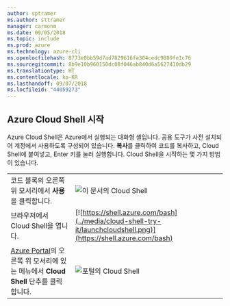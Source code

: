 ```yaml
---
author: sptramer
ms.author: sttramer
manager: carmonm
ms.date: 09/05/2018
ms.topic: include
ms.prod: azure
ms.technology: azure-cli
ms.openlocfilehash: 8773e0bb59d7ad7829616fa304cedc9889fe1c76
ms.sourcegitcommit: 8b9e10b960150dc08f046ab840d6a5627410db29
ms.translationtype: HT
ms.contentlocale: ko-KR
ms.lasthandoff: 09/07/2018
ms.locfileid: "44059273"
---
```

## <a name="launch-azure-cloud-shell"></a>Azure Cloud Shell 시작

Azure Cloud Shell은 Azure에서 실행되는 대화형 셸입니다. 공용 도구가 사전 설치되어 계정에서 사용하도록 구성되어 있습니다. **복사**를 클릭하여 코드를 복사하고, Cloud Shell에 붙여넣고, Enter 키를 눌러 실행합니다.  Cloud Shell을 시작하는 몇 가지 방법이 있습니다.

|   | |
|-----------------------------------------------|---|
| 코드 블록의 오른쪽 위 모서리에서 **사용**을 클릭합니다.  | ![이 문서의 Cloud Shell](../media/cloud-shell-try-it/cli-try-it.png) |
| 브라우저에서 Cloud Shell을 엽니다. | [![https://shell.azure.com/bash](../media/cloud-shell-try-it/launchcloudshell.png)](https://shell.azure.com/bash) |
| [Azure Portal](https://portal.azure.com)의 오른쪽 위 모서리에 있는 메뉴에서 **Cloud Shell** 단추를 클릭합니다. | ![포털의 Cloud Shell](../media/cloud-shell-try-it/cloud-shell-menu.png) |
